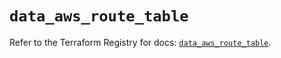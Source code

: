 # `data_aws_route_table`

Refer to the Terraform Registry for docs: [`data_aws_route_table`](https://registry.terraform.io/providers/hashicorp/aws/5.100.0/docs/data-sources/route_table).
